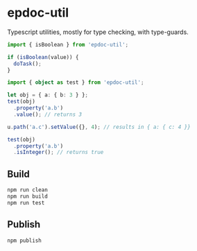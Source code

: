 # epdoc-util

Typescript utilities, mostly for type checking, with type-guards.

```ts
import { isBoolean } from 'epdoc-util';

if (isBoolean(value)) {
  doTask();
}
```

```ts
import { object as test } from 'epdoc-util';

let obj = { a: { b: 3 } };
test(obj)
  .property('a.b')
  .value(); // returns 3

u.path('a.c').setValue({}, 4); // results in { a: { c: 4 }}

test(obj)
  .property('a.b')
  .isInteger(); // returns true
```

## Build

```bash
npm run clean
npm run build
npm run test
```

## Publish

```bash
npm publish
```
